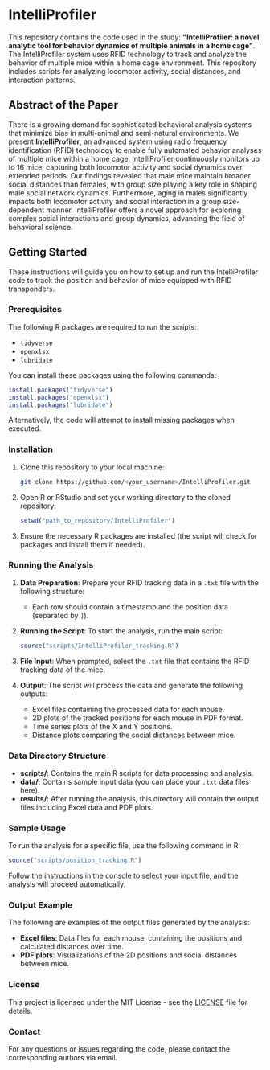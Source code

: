 # IntelliProfiler

This repository contains the code used in the study: **"IntelliProfiler: a novel analytic tool for behavior dynamics of multiple animals in a home cage"**. The IntelliProfiler system uses RFID technology to track and analyze the behavior of multiple mice within a home cage environment. This repository includes scripts for analyzing locomotor activity, social distances, and interaction patterns.

## Abstract of the Paper

There is a growing demand for sophisticated behavioral analysis systems that minimize bias in multi-animal and semi-natural environments. We present **IntelliProfiler**, an advanced system using radio frequency identification (RFID) technology to enable fully automated behavior analyses of multiple mice within a home cage. IntelliProfiler continuously monitors up to 16 mice, capturing both locomotor activity and social dynamics over extended periods. Our findings revealed that male mice maintain broader social distances than females, with group size playing a key role in shaping male social network dynamics. Furthermore, aging in males significantly impacts both locomotor activity and social interaction in a group size-dependent manner. IntelliProfiler offers a novel approach for exploring complex social interactions and group dynamics, advancing the field of behavioral science.

## Getting Started

These instructions will guide you on how to set up and run the IntelliProfiler code to track the position and behavior of mice equipped with RFID transponders.

### Prerequisites

The following R packages are required to run the scripts:
- `tidyverse`
- `openxlsx`
- `lubridate`

You can install these packages using the following commands:

```r
install.packages("tidyverse")
install.packages("openxlsx")
install.packages("lubridate")
```

Alternatively, the code will attempt to install missing packages when executed.

### Installation

1. Clone this repository to your local machine:
   ```bash
   git clone https://github.com/<your_username>/IntelliProfiler.git
   ```

2. Open R or RStudio and set your working directory to the cloned repository:
   ```r
   setwd("path_to_repository/IntelliProfiler")
   ```

3. Ensure the necessary R packages are installed (the script will check for packages and install them if needed).

### Running the Analysis

1. **Data Preparation**:
   Prepare your RFID tracking data in a `.txt` file with the following structure:
   - Each row should contain a timestamp and the position data (separated by `]`).
   
2. **Running the Script**:
   To start the analysis, run the main script:
   ```r
   source("scripts/IntelliProfiler_tracking.R")
   ```

3. **File Input**:
   When prompted, select the `.txt` file that contains the RFID tracking data of the mice.

4. **Output**:
   The script will process the data and generate the following outputs:
   - Excel files containing the processed data for each mouse.
   - 2D plots of the tracked positions for each mouse in PDF format.
   - Time series plots of the X and Y positions.
   - Distance plots comparing the social distances between mice.

### Data Directory Structure

- **scripts/**: Contains the main R scripts for data processing and analysis.
- **data/**: Contains sample input data (you can place your `.txt` data files here).
- **results/**: After running the analysis, this directory will contain the output files including Excel data and PDF plots.

### Sample Usage

To run the analysis for a specific file, use the following command in R:

```r
source("scripts/position_tracking.R")
```

Follow the instructions in the console to select your input file, and the analysis will proceed automatically.

### Output Example

The following are examples of the output files generated by the analysis:
- **Excel files**: Data files for each mouse, containing the positions and calculated distances over time.
- **PDF plots**: Visualizations of the 2D positions and social distances between mice.

### License

This project is licensed under the MIT License - see the [LICENSE](LICENSE) file for details.

### Contact

For any questions or issues regarding the code, please contact the corresponding authors via email.
